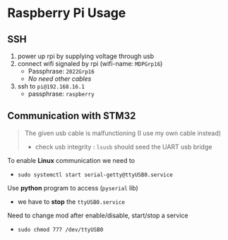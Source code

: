 # Raspberry Pi Usage
## SSH
1. power up rpi by supplying voltage through usb
2. connect wifi signaled by rpi (wifi-name: `MDPGrp16`)
	- Passphrase: `2022Grp16`
	- *No need other cables*
1. ssh to `pi@192.168.16.1`
	- passphrase: `raspberry`

## Communication with STM32
> The given usb cable is malfunctioning (I use my own cable instead)
> - check usb integrity : `lsusb`  should seed the UART usb bridge

To enable **Linux** communication we need to
- `sudo systemctl start serial-getty@ttyUSB0.service`

Use **python** program to access (`pyserial` lib)
- we have to **stop** the `ttyUSB0.service`

Need to change mod after enable/disable, start/stop a service
- `sudo chmod 777 /dev/ttyUSB0`
